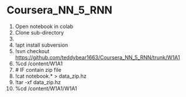 # Coursera_NN_5_RNN

1) Open notebook in colab
2) Clone sub-directory
3) 
4) !apt install subversion
5) !svn checkout https://github.com/teddybear1663/Coursera_NN_5_RNN/trunk/W1A1
6) %cd /content/W1A1
7) \# IF contain zip file
8) !cat notebook.* > data_zip.hz
9) !tar -xf data_zip.hz
10) %cd /content/W1A1/W1A1

